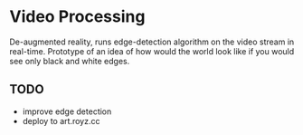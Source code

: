 # Video Processing

De-augmented reality, runs edge-detection algorithm on the video stream in real-time.
Prototype of an idea of how would the world look like if you would see only black and white edges.

## TODO

- improve edge detection
- deploy to art.royz.cc
